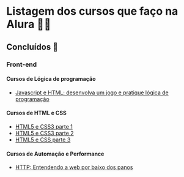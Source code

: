 ﻿# Listagem dos cursos que faço na Alura 👩‍💻

## Concluídos 🚀

### Front-end

#### Cursos de Lógica de programação
- [Javascript e HTML: desenvolva um jogo e pratique lógica de programação](https://github.com/LarissaAbreu/cursos-alura/tree/main/Javascript%20e%20HTML:%20desenvolva%20um%20jogo%20e%20pratique%20l%C3%B3gica%20de%20programa%C3%A7%C3%A3o)

#### Cursos de HTML e CSS
- [HTML5 e CSS3 parte 1](https://github.com/LarissaAbreu/cursos-alura/tree/main/HTML5%20e%20CSS3%20parte%201:%20A%20primeira%20p%C3%A1gina%20da%20Web)
- [HTML5 e CSS3 parte 2](https://github.com/LarissaAbreu/cursos-alura/tree/main/HTML5%20e%20CSS3%20parte%202:%20Posicionamento%2C%20listas%20e%20navega%C3%A7%C3%A3o)
- [HTML5 e CSS parte 3](https://github.com/LarissaAbreu/cursos-alura/tree/main/HTML5%20e%20CSS3%20parte%203:%20Trabalhando%20com%20formul%C3%A1rios%20e%20tabelas)

#### Cursos de Automação e Performance
- [HTTP: Entendendo a web por baixo dos panos]()
